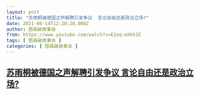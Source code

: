 ```yaml
---
layout: post
title: "苏雨桐被德国之声解聘引发争议  言论自由还是政治立场?"
date: 2021-06-14T12:20:28.000Z
author: 图森破故事会
from: https://www.youtube.com/watch?v=E2oq-mXkh1E
tags: [ 图森破故事会 ]
categories: [ 图森破故事会 ]
---
```

<!--1623673228000-->
[苏雨桐被德国之声解聘引发争议  言论自由还是政治立场?](https://www.youtube.com/watch?v=E2oq-mXkh1E)
------

<div>

</div>
